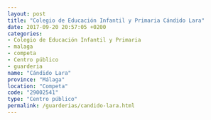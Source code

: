 ```yaml
---
layout: post
title: "Colegio de Educación Infantil y Primaria Cándido Lara"
date: 2017-09-20 20:57:05 +0200
categories:
- Colegio de Educación Infantil y Primaria
- malaga
- competa
- Centro público
- guarderia
name: "Cándido Lara"
province: "Málaga"
location: "Competa"
code: "29002541"
type: "Centro público"
permalink: /guarderias/candido-lara.html
---
```

